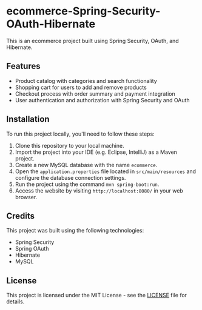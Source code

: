 # ecommerce-Spring-Security-OAuth-Hibernate

This is an ecommerce project built using Spring Security, OAuth, and Hibernate. 

## Features

- Product catalog with categories and search functionality
- Shopping cart for users to add and remove products
- Checkout process with order summary and payment integration
- User authentication and authorization with Spring Security and OAuth

## Installation

To run this project locally, you'll need to follow these steps:

1. Clone this repository to your local machine.
2. Import the project into your IDE (e.g. Eclipse, IntelliJ) as a Maven project.
3. Create a new MySQL database with the name `ecommerce`.
4. Open the `application.properties` file located in `src/main/resources` and configure the database connection settings.
5. Run the project using the command `mvn spring-boot:run`.
6. Access the website by visiting `http://localhost:8080/` in your web browser.

## Credits

This project was built using the following technologies:

- Spring Security
- Spring OAuth
- Hibernate
- MySQL

## License

This project is licensed under the MIT License - see the [LICENSE](LICENSE) file for details.

